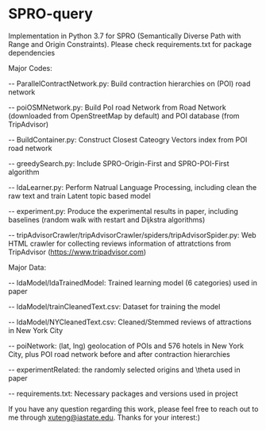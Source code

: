 # SPRO-query

Implementation in Python 3.7 for SPRO (Semantically Diverse Path with Range and Origin Constraints). Please check requirements.txt for package dependencies

Major Codes:

-- ParallelContractNetwork.py: Build contraction hierarchies on (POI) road network

-- poiOSMNetwork.py: Build PoI road Network from Road Network (downloaded from OpenStreetMap by default) and POI database (from TripAdvisor)

-- BuildContainer.py: Construct Closest Cateogry Vectors index from POI road network

-- greedySearch.py: Include SPRO-Origin-First and SPRO-POI-First algorithm

-- ldaLearner.py: Perform Natrual Language Processing, including clean the raw text and train Latent topic based model

-- experiment.py: Produce the experimental results in paper, including baselines (random walk with restart and Dijkstra algorithms)

-- tripAdvisorCrawler/tripAdvisorCrawler/spiders/tripAdvisorSpider.py: Web HTML crawler for collecting reviews information of attratctions from TripAdvisor (https://www.tripadvisor.com)

Major Data:

-- ldaModel/ldaTrainedModel: Trained learning model (6 categories) used in paper

-- ldaModel/trainCleanedText.csv: Dataset for training the model

-- ldaModel/NYCleanedText.csv: Cleaned/Stemmed reviews of attractions in New York City

-- poiNetwork: (lat, lng) geolocation of POIs and 576 hotels in New York City, plus POI road network before and after contraction hierarchies

-- experimentRelated: the randomly selected origins and \theta used in paper

-- requirements.txt: Necessary packages and versions used in project

If you have any question regarding this work, please feel free to reach out to me through xuteng@iastate.edu. Thanks for your interest:)
